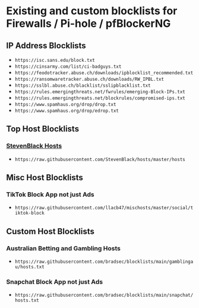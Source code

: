 # Existing and custom blocklists for Firewalls / Pi-hole / pfBlockerNG    

## IP Address Blocklists
- `https://isc.sans.edu/block.txt`  
- `https://cinsarmy.com/list/ci-badguys.txt`
- `https://feodotracker.abuse.ch/downloads/ipblocklist_recommended.txt`  
- `https://ransomwaretracker.abuse.ch/downloads/RW_IPBL.txt`  
- `https://sslbl.abuse.ch/blacklist/sslipblacklist.txt`  
- `https://rules.emergingthreats.net/fwrules/emerging-Block-IPs.txt`  
- `https://rules.emergingthreats.net/blockrules/compromised-ips.txt`  
- `https://www.spamhaus.org/drop/drop.txt`  
- `https://www.spamhaus.org/drop/edrop.txt`  


## Top Host Blocklists 
### [StevenBlack Hosts](https://github.com/StevenBlack/hosts)  
- `https://raw.githubusercontent.com/StevenBlack/hosts/master/hosts`

## Misc Host Blocklists
### TikTok Block App not just Ads
- `https://raw.githubusercontent.com/llacb47/mischosts/master/social/tiktok-block`

## Custom Host Blocklists
### Australian Betting and Gambling Hosts
- `https://raw.githubusercontent.com/bradsec/blocklists/main/gamblingau/hosts.txt`
### Snapchat Block App not just Ads
- `https://raw.githubusercontent.com/bradsec/blocklists/main/snapchat/hosts.txt`

